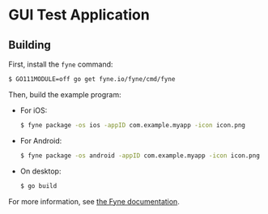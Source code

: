 # GUI Test Application

## Building

First, install the `fyne` command:

```sh
$ GO111MODULE=off go get fyne.io/fyne/cmd/fyne
```

Then, build the example program:

* For iOS:

    ```sh
    $ fyne package -os ios -appID com.example.myapp -icon icon.png
    ```

* For Android:

    ```sh
    $ fyne package -os android -appID com.example.myapp -icon icon.png
    ```

* On desktop:

    ```sh
    $ go build
    ```

For more information, see [the Fyne documentation](https://fyne.io/develop/distribution).
